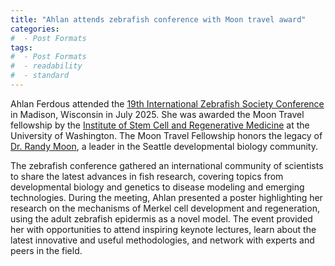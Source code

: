 ```yaml
---
title: "Ahlan attends zebrafish conference with Moon travel award"
categories:
#  - Post Formats
tags:
#  - Post Formats
#  - readability
#  - standard
---
```

Ahlan Ferdous attended the [19th International Zebrafish Society Conference](https://www.izfs.org/education/19izfc) in Madison, Wisconsin in July 2025. She was awarded the Moon Travel fellowship by the [Institute of Stem Cell and Regenerative Medicine](https://iscrm.uw.edu/) at the University of Washington. The Moon Travel Fellowship honors the legacy of [Dr. Randy Moon](https://iscrm.uw.edu/stories/moon/), a leader in the Seattle developmental biology community.

The zebrafish conference gathered an international community of scientists to share the latest advances in fish research, covering topics from developmental biology and genetics to disease modeling and emerging technologies. During the meeting, Ahlan presented a poster highlighting her research on the mechanisms of Merkel cell development and regeneration, using the adult zebrafish epidermis as a novel model. The event provided her with opportunities to attend inspiring keynote lectures, learn about the latest innovative and useful methodologies, and network with experts and peers in the field.